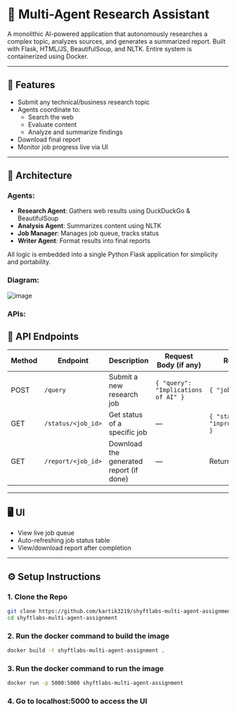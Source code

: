 # 🧠 Multi-Agent Research Assistant

A monolithic AI-powered application that autonomously researches a complex topic, analyzes sources, and generates a summarized report. Built with Flask, HTML/JS, BeautifulSoup, and NLTK. Entire system is containerized using Docker.

---

## 🚀 Features

- Submit any technical/business research topic
- Agents coordinate to:
  - Search the web
  - Evaluate content
  - Analyze and summarize findings
- Download final report
- Monitor job progress live via UI

---

## 🧱 Architecture

### Agents:
- **Research Agent**: Gathers web results using DuckDuckGo & BeautifulSoup
- **Analysis Agent**: Summarizes content using NLTK
- **Job Manager**: Manages job queue, tracks status
- **Writer Agent**: Format results into final reports

All logic is embedded into a single Python Flask application for simplicity and portability.

### Diagram:
![image](https://github.com/user-attachments/assets/4b42123e-a5b5-491a-a77e-b5a384979842)



### APIs:
## 📡 API Endpoints

| Method | Endpoint            | Description                             | Request Body (if any)                     | Response Example                         |
|--------|---------------------|-----------------------------------------|-------------------------------------------|----------------------------------------  |
| POST   | `/query`            | Submit a new research job               | `{ "query": "Implications of AI" }`       | `{ "job_id": "abc123" }`                 |
| GET    | `/status/<job_id>`  | Get status of a specific job            | —                                         | `{ "status": "inprogress","report":null }`          |
| GET    | `/report/<job_id>`  | Download the generated report (if done) | —                                         | Returns `.txt` file                      |


---

## 🖥️ UI

- View live job queue
- Auto-refreshing job status table
- View/download report after completion

---

## ⚙️ Setup Instructions

### 1. Clone the Repo
```bash
git clone https://github.com/kartik3219/shyftlabs-multi-agent-assignment.git
cd shyftlabs-multi-agent-assignment
```

### 2. Run the docker command to build the image
```bash
docker build -t shyftlabs-multi-agent-assignment .
```

### 3. Run the docker command to run the image
```bash
docker run -p 5000:5000 shyftlabs-multi-agent-assignment
```

### 4. Go to localhost:5000 to access the UI
 
